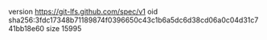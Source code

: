 version https://git-lfs.github.com/spec/v1
oid sha256:3fdc17348b71189874f0396650c43c1b6a5dc6d38cd06a0c04d31c741bb18e60
size 15995

